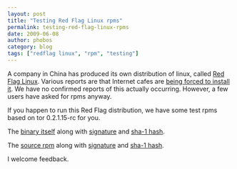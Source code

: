 ```yaml
---
layout: post
title: "Testing Red Flag Linux rpms"
permalink: testing-red-flag-linux-rpms
date: 2009-06-08
author: phobos
category: blog
tags: ["redflag linux", "rpm", "testing"]
---
```


A company in China has produced its own distribution of linux, called [Red Flag Linux](http://www.redflag-linux.com/). Various reports are that Internet cafes are [being forced to install it](http://www.rfa.org/english/news/china/microsoft%20to%20linux-12022008144416.html). We have no confirmed reports of this actually occurring. However, a few users have asked for rpms anyway.

If you happen to run this Red Flag distribution, we have some test rpms based on tor 0.2.1.15-rc for you.

The [binary itself](https://www.torproject.org/dist/rpm-redflag/tor-0.2.1.15.rc-tor.0.redflag6_0.i386.rpm) along with [signature](https://www.torproject.org/dist/rpm-redflag/tor-0.2.1.15.rc-tor.0.redflag6_0.i386.rpm.asc) and [sha-1 hash](https://www.torproject.org/dist/rpm-redflag/tor-0.2.1.15.rc-tor.0.redflag6_0.i386.rpm.sha1).

The [source rpm](https://www.torproject.org/dist/rpm-redflag/tor-0.2.1.15.rc-tor.0.redflag6_0.src.rpm) along with [signature](https://www.torproject.org/dist/rpm-redflag/tor-0.2.1.15.rc-tor.0.redflag6_0.src.rpm.asc) and [sha-1 hash](https://www.torproject.org/dist/rpm-redflag/tor-0.2.1.15.rc-tor.0.redflag6_0.src.rpm.sha1).

I welcome feedback.

